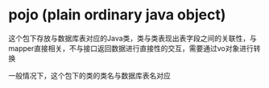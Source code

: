 # pojo (plain ordinary java object)
这个包下存放与数据库表对应的Java类，类与类表现出表字段之间的关联性，与mapper直接相关，不与接口返回数据进行直接性的交互，需要通过vo对象进行转换

一般情况下，这个包下的类的类名与数据库表名对应